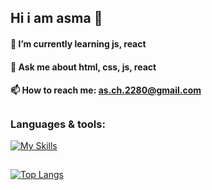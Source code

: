 ## Hi i am asma 👋

#### 🌱 I’m currently learning js, react
#### 💬 Ask me about html, css, js, react
#### 📫 How to reach me: as.ch.2280@gmail.com



##
### Languages & tools:
[![My Skills](https://skillicons.dev/icons?i=js,html,css,bootstrap,sass,react,next,ts,vue,git,cpp,postman,xd,firebase,wordpress)](https://skillicons.dev)
##
[![Top Langs](https://github-readme-stats.vercel.app/api/top-langs/?username=asmachegeni&layout=compact&theme=tokyonight)](https://github.com/anuraghazra/github-readme-stats)
